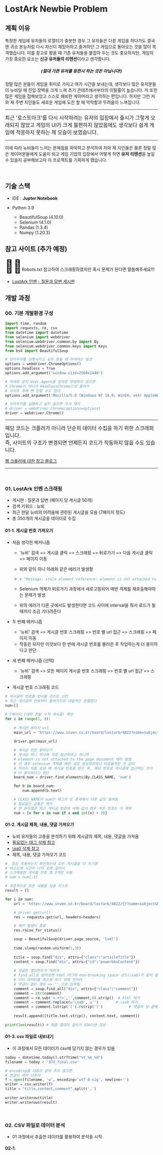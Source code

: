 # LostArk Newbie Problem

## 계획 이유

특정한 게임에 유저들의 로열티가 충분한 경우 그 유저들은 다른 게임을 하다가도 결국엔 귀소 본능처럼 다시 자신이 재밌어하고 즐겨하던 그 게임으로 돌아오는 것을 많이 목격했습니다. 이를 참고로 봤을 때 기존 유저들을 붙잡아 두는 것도 중요하지만, 게임의 가장 중요한 요소는 **신규 유저들의 리텐션**이라고 생각합니다.

<center><h5>(절대 기존 유저를 등한시 하는 것은 아닙니다!)</h5></center>

정말 많은 분들이 게임을 취미로 가지고 여가 시간을 보내는데, 생각보다 많은 유저분들이 뉴비일 때 진입 장벽을 크게 느껴 초기 콘테츠에서부터의 이탈률이 높습니다. 저 또한 많은 게임을 접해보았고 스스로 헤비한 게이머라고 생각하는 편입니다. 하지만 그런 저와 제  주변 지인들도 새로운 게임에 도전 할 때 막막함과 두려움이 느껴집니다.

---

<span style="font-size:120%">최근 '로스트아크'를 다시 시작하려는 유저의 입장에서 출시가 그렇게 오래되지 않았고 게임의 UI가 크게 불편하지 않았음에도 생각보다 쉽게 게임에 적응하지 못하는 제 모습이 보였습니다.</span>

---

이에 따라 뉴비들이 느끼는 문제점을 파악하고 분석하여 저와 제 지인들은 물론 정말 많은 게이머분들에게 도움이 되고 게임 기업의 입장에서 어떻게 하면 **유저 리텐션**을 높일 수 있을지 공부해보고자 이 프로젝트를 기획하게 됐습니다.

<br/>

## 기술 스택

- IDE : **Jupter Notebook**

- Python 3.9
  - BeautifulSoup (4.10.0)
  - Selenium (4.1.0)
  - Pandas (1.3.4)
  - Numpy (1.20.3)

## 참고 사이트 (추가 예정)

<span style="font-size: 300%">👨‍✈️</span>Robots.txt 참고하여 스크래핑하였지만 혹시 문제가 된다면 말씀해주세요!!!

- [LostArk 인벤 - 질문과 답변 게시판](https://www.inven.co.kr/board/lostark/4822)



## 개발 과정

### 00. 기본 개발환경 구성

```python
import time, random
import requests, re, csv
from datetime import datetime
from selenium import webdriver
from selenium.webdriver.common.by import By
from selenium.webdriver.common.keys import Keys
from bs4 import BeautifulSoup

# 브라우저를 실행시키고 싶지 않을 때 부여하는 옵션
options = webdriver.ChromeOptions()
options.headless = True
options.add_argument('window-size=2560x1440')

# 아래와 같이 User-Agent를 임의로 부여하지 않으면
# Chrome이 아니라 HeadlessChrome으로 들어가
# 사이트 측에 벤 당할 수도 있다
options.add_argument('Mozilla/5.0 (Windows NT 10.0; Win64; x64) AppleWebKit/537.36 (KHTML, like Gecko) Chrome/98.0.4758.102 Safari/537.36')

# 브라우저를 실행하고 싶지 않으면 주석 제거
# driver = webdriver.Chrome(options=options)
driver = webdriver.Chrome()
```

---

<span style="font-size:120%">해당 코드는 크롤러가 아니라 단순히 데이터 수집을 하기 위한 스크래퍼입니다.<br/>즉, 사이트의 구조가 변경되면 언제든지 코드가 작동하지 않을 수도 있습니다.</span>

[웹 크롤러에 대한 참고 블로그](https://velog.io/@mowinckel/%EC%9B%B9-%ED%81%AC%EB%A1%A4%EB%A7%81-I)

---

<br/>

### 01. LostArk 인벤 스크래핑

- 게시판 : 질문과 답변 (페이지 당 게시글 50개)
- 검색 키워드 : 뉴비
- 최근 한달 뉴비의 어려움에 관련된 게시글을 모음 (7페이지 정도)
- 총 350개의 게시글을 데이터로 수집

#### 01-1. 게시글 번호 가져오기

- 처음 생각한 메커니즘

  - '뉴비' 검색 => 게시글 클릭 => 스크래핑 => 뒤로가기 => 다음 게시글 클릭 => 페이지 이동

  - 위와 같이 하니 아래와 같은 에러가 발생함

  - ```python
    # "Message: stale element reference: element is not attached to the page document"
    ```

  - Selenium 객체가 뒤로가기 과정에서 새로고침되어 매번 객체를 재호출해야하는 문제가 발생

  - 위의 에러가 다른 곳에서도 발생한다면 코드 사이에 interval을 줘서 로드가 될 때까지 조금 기다려준다

- 두 번째 메커니즘
  - '뉴비' 검색 => 게시글 번호 스크래핑 => 번호 별 url 접근 => 스크래핑 => 페이지 이동
  - 작동은 되지만 이것보다 한 번에 게시글 번호를 불러온 후 작업하는게 더 용이하다고 판단
- 세 번째 메커니즘 (선택)
  - '뉴비' 검색 => 모든 페이지 게시글 번호 스크래핑 => 번호 별 url 접근 => 스크래핑
- 게시글 번호 스크래핑 코드

```python
# 게시글의 번호를 받아올 리스트 선언
# 최근 게시글의 번호부터 들어가므로 내림차순 정렬된다
num=[]

# 7페이지 (대략 한달 누적 게시글) 확인
for i in range(1, 8):
    
    # 게시판 페이지 url
    main_url = "https://www.inven.co.kr/board/lostark/4822?name=subject&keyword=%EB%89%B4%EB%B9%84&p={}".format(i)
    
    driver.get(main_url)

    # 게시글 번호 받아오기
    # 게시글 하나 하나에 직접 접근하려고 하니까
    # element is not attached to the page document 에러 발생
    # 이 경우 selenium 객체를 매번 새로 생성하려하니 비효율적인 것 같아
    # 차라리 처음 로딩 때 게시글 번호를 받은 후, 해당 번호로 게시글에 접근하는 것이
    # 더 용이하다고 판단
    board_num = driver.find_elements(By.CLASS_NAME, 'num')  

    for b in board_num:
        num.append(b.text)

    # CLASS_NAME이 num인 태그가 또 존재해서 다른 값도 들어옴
    # 필요없는 값들은 제거
    # 빈 문자열과 최근 게시글 번호에 비해 값이 매우 작은 번호는 다 제외
    num = [x for x in num if x and int(x) > 20] 
```

#### 01-2. 게시글 제목, 내용, 댓글 가져오기

- 뉴비 유저들의 고충을 분석하기 위해 게시글의 제목, 내용, 댓글을 가져옴
- [필요없는 태그 삭제 참고](https://lovelydiary.tistory.com/17)
- [\xa0 삭제 참고](https://stackoverflow.com/questions/10993612/how-to-remove-xa0-from-string-in-python)
- 제목, 내용, 댓글 가져오기 코드

```python
#  정상 작동하는지 확인하는데 모든 게시글을 다 쓰기엔
# 테스트에 시간이 너무 오래 걸려서
# 스크래핑한 게시물 번호 중 3개만 사용
# num = num[:3]

# 최종적으로 모든 내용을 담을 리스트
result = []

for i in num:
    url = 'https://www.inven.co.kr/board/lostark/4822/{}?name=subject&keyword=%EB%89%B4%EB%B9%84'.format(i)

    # driver.get(url)
    res = requests.get(url, headers=headers)

    # 에러 발생시 종료
    res.raise_for_status()

    soup = BeautifulSoup(driver.page_source, 'lxml')
    
    time.sleep(random.uniform(1,3))
    
    title = soup.find("div", attrs={"class":"articleTitle"})
    content = soup.find("div", attrs={"id":"powerbbsContent"})  
    
    # 댓글은 엘리먼트가 여러개
    # find_all로 받아오면 html 태그와 non-breaking space 코드(\xa0)가 같이 들어옴
    # 더티 데이터를 최소화 하기 위해 전처리
    # 댓글이 없는 경우 => '' 으로 입력됨
    comment = soup.find_all("div", attrs={"class":"comment"})  
    comment = str(comment)
    comment = re.sub('<.+?>','',comment,0).strip()  # html 제거
    comment = comment.replace(u'\xa0', u'')        # \xa0 제거
    comment = comment.lstrip('[').rstrip(']')            # 댓글의 양 끝에 []가 딸려오길래 제거
    
    result.append([title.text.strip(), content.text, comment])
    
print(len(result)) # 최종 결과의 길이가 350이면 정상
```

#### 01-3. csv 파일로 내보내기

- 이 과정에서 모든 데이터가 csv에 담기지 않는 경우가 있음

```python
today = datetime.today().strftime("%Y_%m_%d")
filename = today + '로아_final.csv'

# encoding을 다음과 같이 주지 않으면
# 한글이 깨져 나온다
f = open(filename, 'w', encoding='utf-8-sig', newline='')
writer = csv.writer(f)
title = "title,content,comment".split(',')
    
writer.writerow(title)
writer.writerows(result)
```

<br/>

### 02. CSV 파일로 데이터 분석

- 01 과정에서 추출한 데이터를 활용하여 분석을 시작

#### 02-1. 
